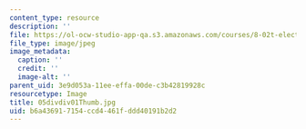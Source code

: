 ```yaml
---
content_type: resource
description: ''
file: https://ol-ocw-studio-app-qa.s3.amazonaws.com/courses/8-02t-electricity-and-magnetism-spring-2005/b6a436917154ccd4461fddd40191b2d2_05divdiv01Thumb.jpg
file_type: image/jpeg
image_metadata:
  caption: ''
  credit: ''
  image-alt: ''
parent_uid: 3e9d053a-11ee-effa-00de-c3b42819928c
resourcetype: Image
title: 05divdiv01Thumb.jpg
uid: b6a43691-7154-ccd4-461f-ddd40191b2d2
---
```

